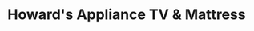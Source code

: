 ---
title: "Howard's Appliance TV & Mattress"
url: /long-beach/howards-appliance-tv-and-mattress/
shop: appliance
---